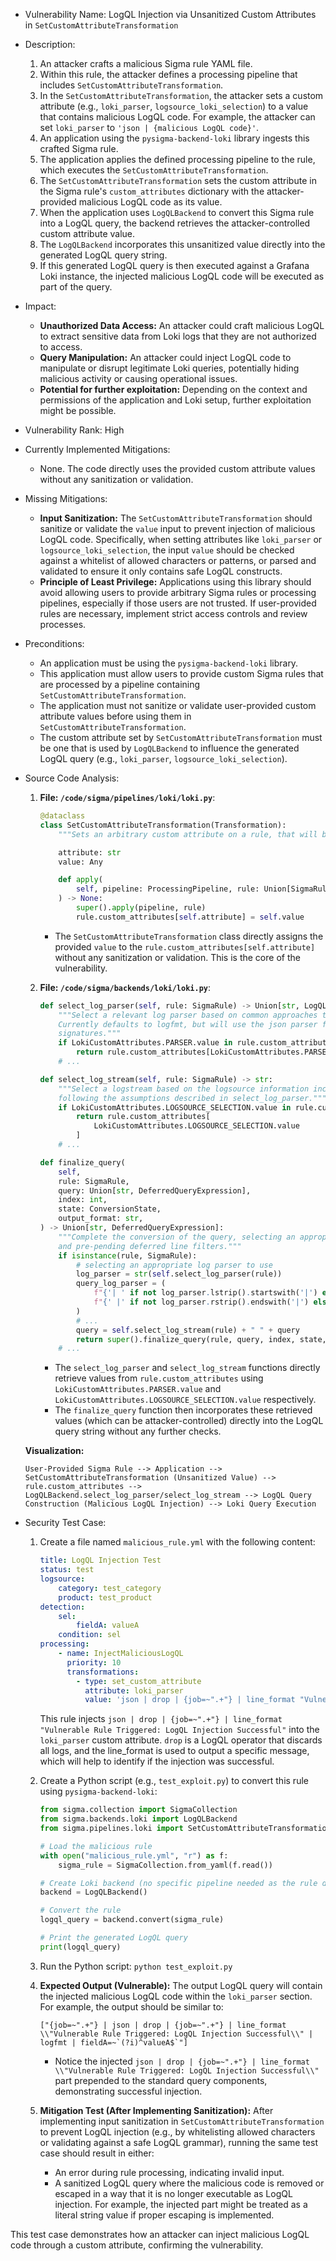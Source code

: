 * Vulnerability Name: LogQL Injection via Unsanitized Custom Attributes in `SetCustomAttributeTransformation`
* Description:
    1. An attacker crafts a malicious Sigma rule YAML file.
    2. Within this rule, the attacker defines a processing pipeline that includes `SetCustomAttributeTransformation`.
    3. In the `SetCustomAttributeTransformation`, the attacker sets a custom attribute (e.g., `loki_parser`, `logsource_loki_selection`) to a value that contains malicious LogQL code. For example, the attacker can set `loki_parser` to `'json | {malicious LogQL code}'`.
    4. An application using the `pysigma-backend-loki` library ingests this crafted Sigma rule.
    5. The application applies the defined processing pipeline to the rule, which executes the `SetCustomAttributeTransformation`.
    6. The `SetCustomAttributeTransformation` sets the custom attribute in the Sigma rule's `custom_attributes` dictionary with the attacker-provided malicious LogQL code as its value.
    7. When the application uses `LogQLBackend` to convert this Sigma rule into a LogQL query, the backend retrieves the attacker-controlled custom attribute value.
    8. The `LogQLBackend` incorporates this unsanitized value directly into the generated LogQL query string.
    9. If this generated LogQL query is then executed against a Grafana Loki instance, the injected malicious LogQL code will be executed as part of the query.
* Impact:
    - **Unauthorized Data Access:** An attacker could craft malicious LogQL to extract sensitive data from Loki logs that they are not authorized to access.
    - **Query Manipulation:** An attacker could inject LogQL code to manipulate or disrupt legitimate Loki queries, potentially hiding malicious activity or causing operational issues.
    - **Potential for further exploitation:** Depending on the context and permissions of the application and Loki setup, further exploitation might be possible.
* Vulnerability Rank: High
* Currently Implemented Mitigations:
    - None. The code directly uses the provided custom attribute values without any sanitization or validation.
* Missing Mitigations:
    - **Input Sanitization:** The `SetCustomAttributeTransformation` should sanitize or validate the `value` input to prevent injection of malicious LogQL code.  Specifically, when setting attributes like `loki_parser` or `logsource_loki_selection`, the input `value` should be checked against a whitelist of allowed characters or patterns, or parsed and validated to ensure it only contains safe LogQL constructs.
    - **Principle of Least Privilege:** Applications using this library should avoid allowing users to provide arbitrary Sigma rules or processing pipelines, especially if those users are not trusted. If user-provided rules are necessary, implement strict access controls and review processes.
* Preconditions:
    - An application must be using the `pysigma-backend-loki` library.
    - This application must allow users to provide custom Sigma rules that are processed by a pipeline containing `SetCustomAttributeTransformation`.
    - The application must not sanitize or validate user-provided custom attribute values before using them in `SetCustomAttributeTransformation`.
    - The custom attribute set by `SetCustomAttributeTransformation` must be one that is used by `LogQLBackend` to influence the generated LogQL query (e.g., `loki_parser`, `logsource_loki_selection`).
* Source Code Analysis:
    1. **File: `/code/sigma/pipelines/loki/loki.py`**:
        ```python
        @dataclass
        class SetCustomAttributeTransformation(Transformation):
            """Sets an arbitrary custom attribute on a rule, that will be used during processing."""

            attribute: str
            value: Any

            def apply(
                self, pipeline: ProcessingPipeline, rule: Union[SigmaRule, SigmaCorrelationRule]
            ) -> None:
                super().apply(pipeline, rule)
                rule.custom_attributes[self.attribute] = self.value
        ```
        - The `SetCustomAttributeTransformation` class directly assigns the provided `value` to the `rule.custom_attributes[self.attribute]` without any sanitization or validation. This is the core of the vulnerability.

    2. **File: `/code/sigma/backends/loki/loki.py`**:
        ```python
        def select_log_parser(self, rule: SigmaRule) -> Union[str, LogQLLogParser]:
            """Select a relevant log parser based on common approaches to ingesting data into Loki.
            Currently defaults to logfmt, but will use the json parser for Windows, Azure and Zeek
            signatures."""
            if LokiCustomAttributes.PARSER.value in rule.custom_attributes:
                return rule.custom_attributes[LokiCustomAttributes.PARSER.value]
            # ...
        ```
        ```python
        def select_log_stream(self, rule: SigmaRule) -> str:
            """Select a logstream based on the logsource information included within a rule and
            following the assumptions described in select_log_parser."""
            if LokiCustomAttributes.LOGSOURCE_SELECTION.value in rule.custom_attributes:
                return rule.custom_attributes[
                    LokiCustomAttributes.LOGSOURCE_SELECTION.value
                ]
            # ...
        ```
        ```python
        def finalize_query(
            self,
            rule: SigmaRule,
            query: Union[str, DeferredQueryExpression],
            index: int,
            state: ConversionState,
            output_format: str,
        ) -> Union[str, DeferredQueryExpression]:
            """Complete the conversion of the query, selecting an appropriate log parser if necessary,
            and pre-pending deferred line filters."""
            if isinstance(rule, SigmaRule):
                # selecting an appropriate log parser to use
                log_parser = str(self.select_log_parser(rule))
                query_log_parser = (
                    f"{'| ' if not log_parser.lstrip().startswith('|') else ''}{log_parser}"
                    f"{' |' if not log_parser.rstrip().endswith('|') else ''}"
                )
                # ...
                query = self.select_log_stream(rule) + " " + query
                return super().finalize_query(rule, query, index, state, output_format)
            # ...
        ```
        - The `select_log_parser` and `select_log_stream` functions directly retrieve values from `rule.custom_attributes` using `LokiCustomAttributes.PARSER.value` and `LokiCustomAttributes.LOGSOURCE_SELECTION.value` respectively.
        - The `finalize_query` function then incorporates these retrieved values (which can be attacker-controlled) directly into the LogQL query string without any further checks.

    **Visualization:**

    ```
    User-Provided Sigma Rule --> Application --> SetCustomAttributeTransformation (Unsanitized Value) --> rule.custom_attributes --> LogQLBackend.select_log_parser/select_log_stream --> LogQL Query Construction (Malicious LogQL Injection) --> Loki Query Execution
    ```

* Security Test Case:
    1. Create a file named `malicious_rule.yml` with the following content:
        ```yaml
        title: LogQL Injection Test
        status: test
        logsource:
            category: test_category
            product: test_product
        detection:
            sel:
                fieldA: valueA
            condition: sel
        processing:
            - name: InjectMaliciousLogQL
              priority: 10
              transformations:
                - type: set_custom_attribute
                  attribute: loki_parser
                  value: 'json | drop | {job=~".+"} | line_format "Vulnerable Rule Triggered: LogQL Injection Successful"'
        ```
        This rule injects `json | drop | {job=~".+"} | line_format "Vulnerable Rule Triggered: LogQL Injection Successful"` into the `loki_parser` custom attribute. `drop` is a LogQL operator that discards all logs, and the line_format is used to output a specific message, which will help to identify if the injection was successful.

    2. Create a Python script (e.g., `test_exploit.py`) to convert this rule using `pysigma-backend-loki`:
        ```python
        from sigma.collection import SigmaCollection
        from sigma.backends.loki import LogQLBackend
        from sigma.pipelines.loki import SetCustomAttributeTransformation

        # Load the malicious rule
        with open("malicious_rule.yml", "r") as f:
            sigma_rule = SigmaCollection.from_yaml(f.read())

        # Create Loki backend (no specific pipeline needed as the rule defines its own)
        backend = LogQLBackend()

        # Convert the rule
        logql_query = backend.convert(sigma_rule)

        # Print the generated LogQL query
        print(logql_query)
        ```

    3. Run the Python script: `python test_exploit.py`

    4. **Expected Output (Vulnerable):** The output LogQL query will contain the injected malicious LogQL code within the `loki_parser` section. For example, the output should be similar to:
        ```
        ["{job=~".+"} | json | drop | {job=~".+"} | line_format \\"Vulnerable Rule Triggered: LogQL Injection Successful\\" | logfmt | fieldA=~`(?i)^valueA$`"]
        ```
        - Notice the injected  `json | drop | {job=~".+"} | line_format \\"Vulnerable Rule Triggered: LogQL Injection Successful\\"` part prepended to the standard query components, demonstrating successful injection.

    5. **Mitigation Test (After Implementing Sanitization):** After implementing input sanitization in `SetCustomAttributeTransformation` to prevent LogQL injection (e.g., by whitelisting allowed characters or validating against a safe LogQL grammar), running the same test case should result in either:
        - An error during rule processing, indicating invalid input.
        - A sanitized LogQL query where the malicious code is removed or escaped in a way that it is no longer executable as LogQL injection. For example, the injected part might be treated as a literal string value if proper escaping is implemented.

This test case demonstrates how an attacker can inject malicious LogQL code through a custom attribute, confirming the vulnerability.